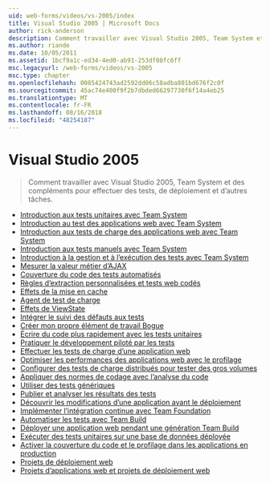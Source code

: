 ```yaml
---
uid: web-forms/videos/vs-2005/index
title: Visual Studio 2005 | Microsoft Docs
author: rick-anderson
description: Comment travailler avec Visual Studio 2005, Team System et des compléments pour effectuer des tests, de déploiement et d’autres tâches.
ms.author: riande
ms.date: 10/05/2011
ms.assetid: 1bcf9a1c-ed34-4ed0-ab91-253df08fc6ff
msc.legacyurl: /web-forms/videos/vs-2005
msc.type: chapter
ms.openlocfilehash: 0085424743ad2592dd06c58adba801bd676f2c0f
ms.sourcegitcommit: 45ac74e400f9f2b7dbded66297730f6f14a4eb25
ms.translationtype: MT
ms.contentlocale: fr-FR
ms.lasthandoff: 08/16/2018
ms.locfileid: "48254187"
---
```

<a name="visual-studio-2005"></a>Visual Studio 2005
====================
> Comment travailler avec Visual Studio 2005, Team System et des compléments pour effectuer des tests, de déploiement et d’autres tâches.


- [Introduction aux tests unitaires avec Team System](introduction-to-unit-testing-with-team-system.md)
- [Introduction au test des applications web avec Team System](introduction-to-testing-web-applications-with-team-system.md)
- [Introduction aux tests de charge des applications web avec Team System](introduction-to-load-testing-web-applications-with-team-system.md)
- [Introduction aux tests manuels avec Team System](introduction-to-manual-testing-with-team-system.md)
- [Introduction à la gestion et à l’exécution des tests avec Team System](introduction-to-managing-and-running-tests-with-team-system.md)
- [Mesurer la valeur métier d’AJAX](measuring-the-business-value-of-ajax.md)
- [Couverture du code des tests automatisés](code-coverage-of-automated-tests.md)
- [Règles d’extraction personnalisées et tests web codés](custom-extraction-rules-and-coded-web-tests.md)
- [Effets de la mise en cache](the-effects-of-caching.md)
- [Agent de test de charge](using-the-load-test-agent.md)
- [Effets de ViewState](the-effects-of-viewstate.md)
- [Intégrer le suivi des défauts aux tests](how-do-i-integrate-defect-tracking-with-testing.md)
- [Créer mon propre élément de travail Bogue](how-do-i-create-my-own-bug-work-item.md)
- [Écrire du code plus rapidement avec les tests unitaires](how-do-i-write-code-more-quickly-with-unit-tests.md)
- [Pratiquer le développement piloté par les tests](how-do-i-practice-test-driven-development.md)
- [Effectuer les tests de charge d’une application web](how-do-i-load-test-a-web-application.md)
- [Optimiser les performances des applications web avec le profilage](how-do-i-tune-web-application-performance-with-profiling.md)
- [Configurer des tests de charge distribués pour tester des gros volumes](how-do-i-set-up-distributed-load-testing-for-high-volume-tests.md)
- [Appliquer des normes de codage avec l’analyse du code](how-do-i-enforce-coding-standards-with-code-analysis.md)
- [Utiliser des tests génériques](how-do-i-use-generic-tests.md)
- [Publier et analyser les résultats des tests](how-do-i-publish-and-analyze-test-results.md)
- [Découvrir les modifications d’une application avant le déploiement](how-do-i-discover-application-changes-prior-to-deployment.md)
- [Implémenter l’intégration continue avec Team Foundation](how-do-i-implement-continuous-integration-with-team-foundation.md)
- [Automatiser les tests avec Team Build](how-do-i-automate-testing-using-team-build.md)
- [Déployer une application web pendant une génération Team Build](how-do-i-deploy-a-web-application-during-a-team-build.md)
- [Exécuter des tests unitaires sur une base de données déployée](how-do-i-run-unit-tests-against-a-deployed-database.md)
- [Activer la couverture du code et le profilage dans les applications en production](how-do-i-enable-code-coverage-and-profiling-in-production-applications.md)
- [Projets de déploiement web](web-deployment-projects.md)
- [Projets d’applications web et projets de déploiement web](web-application-projects-web-deployment-projects.md)
